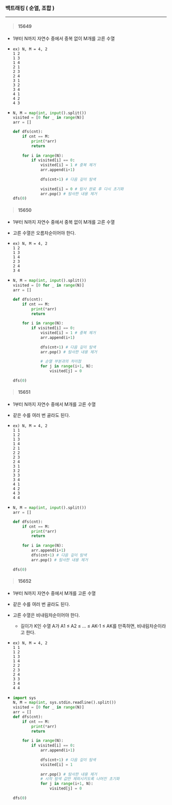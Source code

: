 ### 백트래킹 ( 순열, 조합 )

---

> #### 15649 

- 1부터 N까지 자연수 중에서 중복 없이 M개를 고른 수열

- ```
  ex) N, M = 4, 2
  1 2
  1 3
  1 4
  2 1
  2 3
  2 4
  3 1
  3 2
  3 4
  4 1
  4 2
  4 3
  ```

* ```python
  N, M = map(int, input().split()) 
  visited = [0 for _ in range(N)] 
  arr = [] 
  
  def dfs(cnt): 
      if cnt == M: 
          print(*arr) 
          return 
      
      for i in range(N): 
          if visited[i] == 0: 
              visited[i] = 1 # 중복 제거 
              arr.append(i+1) 
              
              dfs(cnt+1) # 다음 깊이 탐색 
              
              visited[i] = 0 # 탐사 완료 후 다시 초기화 
              arr.pop() # 탐사한 내용 제거 
  dfs(0)
  ```



> #### 15650

* 1부터 N까지 자연수 중에서 중복 없이 M개를 고른 수열

* 고른 수열은 오름차순이어야 한다.

* ```
  ex) N, M = 4, 2
  1 2
  1 3
  1 4
  2 3
  2 4
  3 4
  ```

* ```python
  N, M = map(int, input().split()) 
  visited = [0 for _ in range(N)] 
  arr = [] 
  
  def dfs(cnt): 
      if cnt == M: 
          print(*arr) 
          return 
      
      for i in range(N): 
          if visited[i] == 0: 
              visited[i] = 1 # 중복 제거 
              arr.append(i+1) 
              
              dfs(cnt+1) # 다음 깊이 탐색 
              arr.pop() # 탐사한 내용 제거 
              
              # 순열 부분과의 차이점 
              for j in range(i+1, N): 
                  visited[j] = 0 
                  
  dfs(0)
  ```



> #### 15651

* 1부터 N까지 자연수 중에서 M개를 고른 수열

* 같은 수를 여러 번 골라도 된다.

* ```
  ex) N, M = 4, 2
  1 1
  1 2
  1 3
  1 4
  2 1
  2 2
  2 3
  2 4
  3 1
  3 2
  3 3
  3 4
  4 1
  4 2
  4 3
  4 4
  ```

* ```python
  N, M = map(int, input().split()) 
  arr = [] 
  
  def dfs(cnt): 
      if cnt == M: 
          print(*arr) 
          return 
      
      for i in range(N): 
          arr.append(i+1) 
          dfs(cnt+1) # 다음 깊이 탐색 
          arr.pop() # 탐사한 내용 제거 
          
  dfs(0)
  ```



> #### 15652

- 1부터 N까지 자연수 중에서 M개를 고른 수열

- 같은 수를 여러 번 골라도 된다.

- 고른 수열은 비내림차순이어야 한다.

  - 길이가 K인 수열 A가 A1 ≤ A2 ≤ ... ≤ AK-1 ≤ AK를 만족하면, 비내림차순이라고 한다.

- ```
  ex) N, M = 4, 2
  1 1
  1 2
  1 3
  1 4
  2 2
  2 3
  2 4
  3 3
  3 4
  4 4
  ```

- ```python
  import sys 
  N, M = map(int, sys.stdin.readline().split()) 
  visited = [0 for _ in range(N)] 
  arr = [] 
  def dfs(cnt): 
      if cnt == M: 
          print(*arr) 
          return 
      
      for i in range(N): 
          if visited[i] == 0: 
              arr.append(i+1) 
              
              dfs(cnt+1) # 다음 깊이 탐색 
              visited[i] = 1 
              
              arr.pop() # 탐사한 내용 제거 
              # 시작 탐색 값만 제외시키도록 나머진 초기화 
              for j in range(i+1, N): 
                  visited[j] = 0 
                  
  dfs(0)
  ```